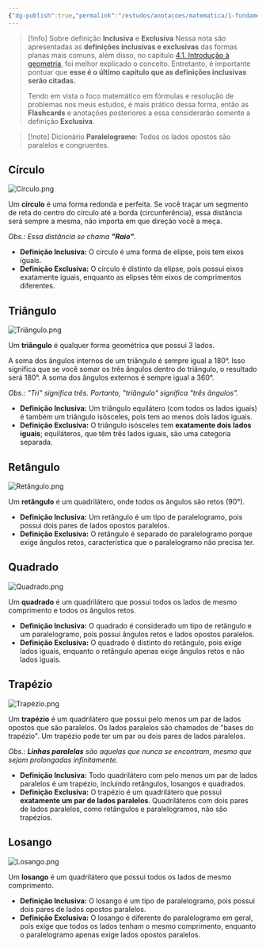 ```yaml
---
{"dg-publish":true,"permalink":"/estudos/anotacoes/matematica/1-fundamental-1/4-geometria-plana/4-2-introducao-as-formas-planas/"}
---
```


> [!info] Sobre definição **Inclusiva** e **Exclusiva**
> Nessa nota são apresentadas as **definições inclusivas e exclusivas** das formas planas mais comuns, além disso, no capítulo [4.1. Introdução à geometria](4.1.%20Introdução%20à%20geometria.md), foi melhor explicado o conceito. Entretanto, é importante pontuar que **esse é o último capítulo que as definições inclusivas serão citadas.**
> 
> Tendo em vista o foco matemático em fórmulas e resolução de problemas nos meus estudos, é mais prático dessa forma, então as **Flashcards** e anotações posteriores a essa considerarão somente a definição **Exclusiva**.

> [!note] Dicionário
> **Paralelogramo**: Todos os lados opostos são paralelos e congruentes.

## Círculo

![Círculo.png](/img/user/assets/Notas/Matem%C3%A1tica%20e%20Natureza/1.%20Fundamental%201/4.%20Geometria%20plana/4.2.%20Introdu%C3%A7%C3%A3o%20%C3%A0s%20formas%20planas/C%C3%ADrculo.png)

Um **círculo** é uma forma redonda e perfeita. Se você traçar um segmento de reta do centro do círculo até a borda (circunferência), essa distância será sempre a mesma, não importa em que direção você a meça.  

*Obs.: Essa distância se chama **"Raio"**.*

- **Definição Inclusiva:** O círculo é uma forma de elipse, pois tem eixos iguais.
- **Definição Exclusiva:** O círculo é distinto da elipse, pois possui eixos exatamente iguais, enquanto as elipses têm eixos de comprimentos diferentes.

## Triângulo

![Triângulo.png](/img/user/assets/Notas/Matem%C3%A1tica%20e%20Natureza/1.%20Fundamental%201/4.%20Geometria%20plana/4.2.%20Introdu%C3%A7%C3%A3o%20%C3%A0s%20formas%20planas/Tri%C3%A2ngulo.png)

Um **triângulo** é qualquer forma geométrica que possui 3 lados.

A soma dos ângulos internos de um triângulo é sempre igual a 180°. Isso significa que se você somar os três ângulos dentro do triângulo, o resultado será 180°. A soma dos ângulos externos é sempre igual a 360°.

*Obs.: "Tri" significa três. Portanto, "triângulo" significa "três ângulos".*

- **Definição Inclusiva:** Um triângulo equilátero (com todos os lados iguais) é também um triângulo isósceles, pois tem ao menos dois lados iguais.
- **Definição Exclusiva:** O triângulo isósceles tem **exatamente dois lados iguais**; equiláteros, que têm três lados iguais, são uma categoria separada.

## Retângulo

![Retângulo.png](/img/user/assets/Notas/Matem%C3%A1tica%20e%20Natureza/1.%20Fundamental%201/4.%20Geometria%20plana/4.2.%20Introdu%C3%A7%C3%A3o%20%C3%A0s%20formas%20planas/Ret%C3%A2ngulo.png)

Um **retângulo** é um quadrilátero, onde todos os ângulos são retos (90°). 

- **Definição Inclusiva:** Um retângulo é um tipo de paralelogramo, pois possui dois pares de lados opostos paralelos.
- **Definição Exclusiva:** O retângulo é separado do paralelogramo porque exige ângulos retos, característica que o paralelogramo não precisa ter.

## Quadrado

![Quadrado.png](/img/user/assets/Notas/Matem%C3%A1tica%20e%20Natureza/1.%20Fundamental%201/4.%20Geometria%20plana/4.2.%20Introdu%C3%A7%C3%A3o%20%C3%A0s%20formas%20planas/Quadrado.png)

Um **quadrado** é um quadrilátero que possui todos os lados de mesmo comprimento e todos os ângulos retos.

- **Definição Inclusiva:** O quadrado é considerado um tipo de retângulo e um paralelogramo, pois possui ângulos retos e lados opostos paralelos.
- **Definição Exclusiva:** O quadrado é distinto do retângulo, pois exige lados iguais, enquanto o retângulo apenas exige ângulos retos e não lados iguais.

## Trapézio

![Trapézio.png](/img/user/assets/Notas/Matem%C3%A1tica%20e%20Natureza/1.%20Fundamental%201/4.%20Geometria%20plana/4.2.%20Introdu%C3%A7%C3%A3o%20%C3%A0s%20formas%20planas/Trap%C3%A9zio.png)

Um **trapézio** é um quadrilátero que possui pelo menos um par de lados opostos que são paralelos. Os lados paralelos são chamados de "bases do trapézio". Um trapézio pode ter um par ou dois pares de lados paralelos.

*Obs.: **Linhas paralelas** são aquelas que nunca se encontram, mesmo que sejam prolongadas infinitamente.*

- **Definição Inclusiva:** Todo quadrilátero com pelo menos um par de lados paralelos é um trapézio, incluindo retângulos, losangos e quadrados.
- **Definição Exclusiva:** O trapézio é um quadrilátero que possui **exatamente um par de lados paralelos**. Quadriláteros com dois pares de lados paralelos, como retângulos e paralelogramos, não são trapézios.

## Losango

![Losango.png](/img/user/assets/Notas/Matem%C3%A1tica%20e%20Natureza/1.%20Fundamental%201/4.%20Geometria%20plana/4.2.%20Introdu%C3%A7%C3%A3o%20%C3%A0s%20formas%20planas/Losango.png)

Um **losango** é um quadrilátero que possui todos os lados de mesmo comprimento.

- **Definição Inclusiva:** O losango é um tipo de paralelogramo, pois possui dois pares de lados opostos paralelos.
- **Definição Exclusiva:** O losango é diferente do paralelogramo em geral, pois exige que todos os lados tenham o mesmo comprimento, enquanto o paralelogramo apenas exige lados opostos paralelos.
